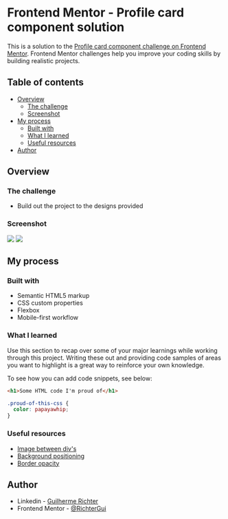 # Frontend Mentor - Profile card component solution

This is a solution to the [Profile card component challenge on Frontend Mentor](https://www.frontendmentor.io/challenges/profile-card-component-cfArpWshJ). Frontend Mentor challenges help you improve your coding skills by building realistic projects. 

## Table of contents

- [Overview](#overview)
  - [The challenge](#the-challenge)
  - [Screenshot](#screenshot)
- [My process](#my-process)
  - [Built with](#built-with)
  - [What I learned](#what-i-learned)
  - [Useful resources](#useful-resources)
- [Author](#author)


## Overview

### The challenge

- Build out the project to the designs provided

### Screenshot

![](/images/victor_desk)
![](/images/victor_mobile)



## My process

### Built with

- Semantic HTML5 markup
- CSS custom properties
- Flexbox
- Mobile-first workflow

### What I learned

Use this section to recap over some of your major learnings while working through this project. Writing these out and providing code samples of areas you want to highlight is a great way to reinforce your own knowledge.

To see how you can add code snippets, see below:

```html
<h1>Some HTML code I'm proud of</h1>
```
```css
.proud-of-this-css {
  color: papayawhip;
}
```


### Useful resources

- [Image between div's](https://pt.stackoverflow.com/questions/35423/uma-imagem-sobre-duas-divs)
- [Background positioning](https://stackoverflow.com/questions/12609110/responsive-css-background-images)
- [Border opacity](https://stackoverflow.com/questions/4062001/can-you-set-a-border-opacity-in-css)


## Author

- Linkedin - [Guilherme Richter](https://www.linkedin.com/in/guilherme-richter/)
- Frontend Mentor - [@RichterGui](https://www.frontendmentor.io/profile/RichterGui)


